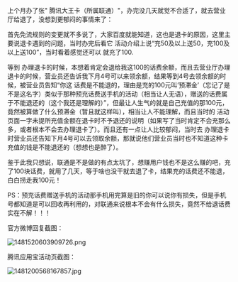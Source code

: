 
上个月办了张" 腾讯大王卡（所属联通）"，办完没几天就觉不合适了，就去营业厅给退了，没想到更郁闷的事情来了：


首先免流规则的变更就不多说了，大家百度就能知道，这也是退卡的原因，这里主要说退卡遇到的问题，当时办完后看它 活动介绍上说“充50及以上送50，充100及以上送100”，当时看着感觉还可以 就充了100.


等到 办理退卡的时候，本想着肯定会退给我这100的话费余额，而且去营业厅办理退卡的时候，营业员还告诉我下月4号可以来领余额，结果等到4号去领余额的时候，被营业员告知“你这 话费是不能退的，理由是充的100元叫’预滞金’（忘记了是不是这名字）类似于那种预充话费送手机的活动（相当让人无语），赠送的话费属于不能退还的（这个我还是理解的）”，但最让人生气的就是自己充值的那100元，竟然被算做了什么预滞金（暂且就这样叫），相当让人不能理解，而且当时的 活动页面一字未提所充值金额在退卡时不予退还的说明（如果写了当时肯定不会充那么多，或者根本不会去办理退卡了）。而且还有一点让人比较郁闷，当时去 办理退卡时营业员还告知下月4号可以去领取余额，那就说他们营业员当时也不知道这种卡充值的钱是不能退还的（想想也是醉了）。


鉴于此我只想说，联通是不是做的有点太坑了，想赚用户钱也不是这么赚的吧，充了100块话费，就用了几天，等于啥也没干就去退了卡，结果充的话费还不能退，白白捞走我100元！


PS：预充话费赠送手机的活动那手机用完算是旧的你可以说你有损失，但是手机号都知道是可以回收再利用的，对联通来说根本不会有什么损失，竟然不给退话费实在不解！！！


官方微博回复截图：


![1481520603909726.png](https://image.bmqy.net/upload/3b8a00188ce9f435a4afa86d2ebc131e.png)


腾讯应用宝活动页截图：


![1481200568167857.jpg](https://image.bmqy.net/upload/c97bf4fd72dbae4ba61a42f9b06c7705.jpg)

